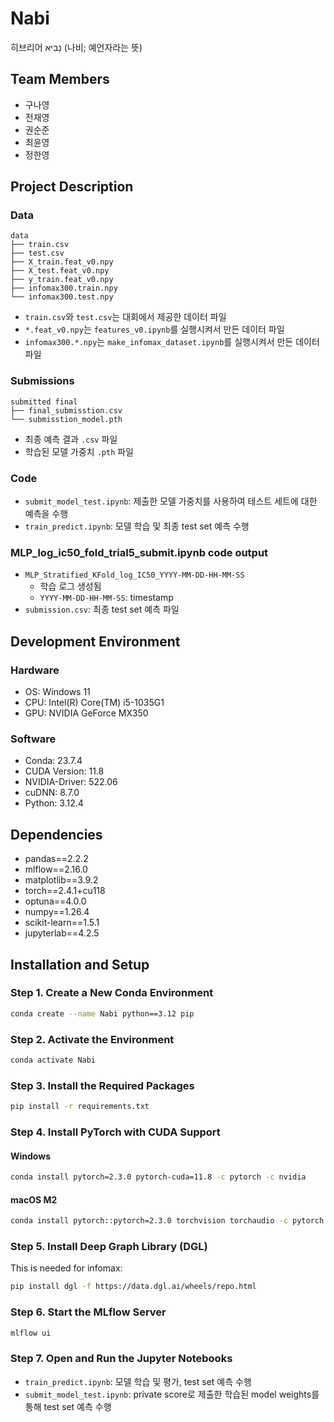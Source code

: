 # Nabi

히브리어 נָבִיא (나비; 예언자라는 뜻)

## Team Members

- 구나영
- 전재영
- 권순준
- 최윤영
- 정한영

## Project Description

### Data

```
data
├── train.csv
├── test.csv
├── X_train.feat_v0.npy
├── X_test.feat_v0.npy
├── y_train.feat_v0.npy
├── infomax300.train.npy
└── infomax300.test.npy
```

- `train.csv`와 `test.csv`는 대회에서 제공한 데이터 파일
- `*.feat_v0.npy`는 `features_v0.ipynb`를 실행시켜서 만든 데이터 파일
- `infomax300.*.npy`는 `make_infomax_dataset.ipynb`를 실행시켜서 만든 데이터 파일

### Submissions

```
submitted final
├── final_submisstion.csv
└── submisstion_model.pth
```

- 최종 예측 결과 `.csv` 파일
- 학습된 모델 가중치 `.pth` 파일

### Code

- `submit_model_test.ipynb`: 제출한 모델 가중치를 사용하여 테스트 세트에 대한 예측을 수행
- `train_predict.ipynb`: 모델 학습 및 최종 test set 예측 수행

### MLP_log_ic50_fold_trial5_submit.ipynb code output

- `MLP_Stratified_KFold_log_IC50_YYYY-MM-DD-HH-MM-SS`
  - 학습 로그 생성됨
  - `YYYY-MM-DD-HH-MM-SS`: timestamp
- `submission.csv`: 최종 test set 예측 파일

## Development Environment

### Hardware

- OS: Windows 11
- CPU: Intel(R) Core(TM) i5-1035G1
- GPU: NVIDIA GeForce MX350

### Software

- Conda: 23.7.4
- CUDA Version: 11.8
- NVIDIA-Driver: 522.06
- cuDNN: 8.7.0
- Python: 3.12.4

## Dependencies

- pandas==2.2.2
- mlflow==2.16.0
- matplotlib==3.9.2
- torch==2.4.1+cu118
- optuna==4.0.0
- numpy==1.26.4
- scikit-learn==1.5.1
- jupyterlab==4.2.5

## Installation and Setup

### Step 1. Create a New Conda Environment

```bash
conda create --name Nabi python==3.12 pip
```

### Step 2. Activate the Environment

```bash
conda activate Nabi
```

### Step 3. Install the Required Packages

```bash
pip install -r requirements.txt
```

### Step 4. Install PyTorch with CUDA Support

#### Windows

```bash
conda install pytorch=2.3.0 pytorch-cuda=11.8 -c pytorch -c nvidia
```

#### macOS M2

```bash
conda install pytorch::pytorch=2.3.0 torchvision torchaudio -c pytorch
```

### Step 5. Install Deep Graph Library (DGL)

This is needed for infomax:

```bash
pip install dgl -f https://data.dgl.ai/wheels/repo.html
```

### Step 6. Start the MLflow Server

```bash
mlflow ui
```

### Step 7. Open and Run the Jupyter Notebooks

- `train_predict.ipynb`: 모델 학습 및 평가, test set 예측 수행
- `submit_model_test.ipynb`: private score로 제출한 학습된 model weights를 통해 test set 예측 수행
